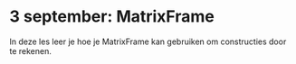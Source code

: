 # 3 september: MatrixFrame

In deze les leer je hoe je MatrixFrame kan gebruiken om constructies door te rekenen.